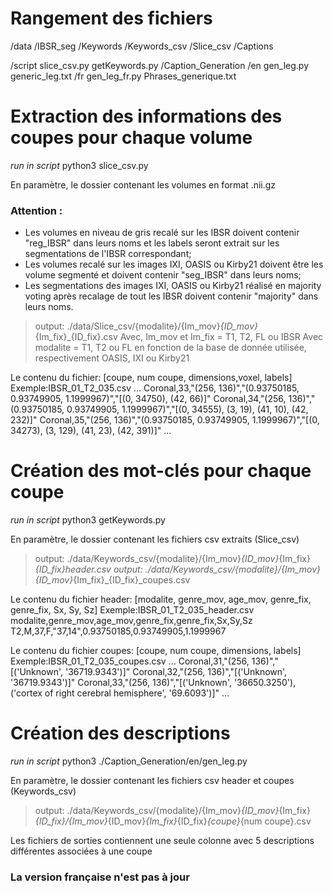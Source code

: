 # Rangement des fichiers

/data
    /IBSR_seg
    /Keywords
    /Keywords_csv
    /Slice_csv
    /Captions

/script
    slice_csv.py
    getKeywords.py
    /Caption_Generation
        /en
            gen_leg.py
            generic_leg.txt
        /fr
            gen_leg_fr.py
            Phrases_generique.txt

# Extraction des informations des coupes pour chaque volume
*run in script*
python3 slice_csv.py <InputFolder>

En paramètre, le dossier contenant les volumes en format .nii.gz

### Attention : 
- Les volumes en niveau de gris recalé sur les IBSR doivent contenir "reg_IBSR" dans leurs noms et les labels seront extrait sur les segmentations de l'IBSR correspondant;
- Les volumes recalé sur les images IXI, OASIS ou Kirby21 doivent être les volume segmenté et doivent contenir "seg_IBSR" dans leurs noms;
- Les segmentations des images IXI, OASIS ou Kirby21 réalisé en majority voting après recalage de tout les IBSR doivent contenir "majority" dans leurs noms.


> output: ./data/Slice_csv/{modalite}/{Im_mov}_{ID_mov}_{Im_fix}_{ID_fix}.csv
Avec, Im_mov et Im_fix = T1, T2, FL ou IBSR
Avec modalite = T1, T2 ou FL en fonction de la base de donnée utilisée, respectivement OASIS, IXI ou Kirby21

Le contenu du fichier: [coupe, num coupe, dimensions,voxel, labels]
Exemple:IBSR_01_T2_035.csv
...
Coronal,33,"(256, 136)","(0.93750185, 0.93749905, 1.1999967)","[(0, 34750), (42, 66)]"
Coronal,34,"(256, 136)","(0.93750185, 0.93749905, 1.1999967)","[(0, 34555), (3, 19), (41, 10), (42, 232)]"
Coronal,35,"(256, 136)","(0.93750185, 0.93749905, 1.1999967)","[(0, 34273), (3, 129), (41, 23), (42, 391)]"
...


# Création des mot-clés pour chaque coupe
*run in script*
python3 getKeywords.py <InputFolder>

En paramètre, le dossier contenant les fichiers csv extraits (Slice_csv)

> output: ./data/Keywords_csv/{modalite}/{Im_mov}_{ID_mov}_{Im_fix}_{ID_fix}_header.csv
> output: ./data/Keywords_csv/{modalite}/{Im_mov}_{ID_mov}_{Im_fix}_{ID_fix}_coupes.csv

Le contenu du fichier header: [modalite, genre_mov, age_mov, genre_fix, genre_fix, Sx, Sy, Sz]
Exemple:IBSR_01_T2_035_header.csv
modalite,genre_mov,age_mov,genre_fix,genre_fix,Sx,Sy,Sz
T2,M,37,F,"37,14",0.93750185,0.93749905,1.1999967

Le contenu du fichier coupes: [coupe, num coupe, dimensions, labels]
Exemple:IBSR_01_T2_035_coupes.csv
...
Coronal,31,"(256, 136)","[('Unknown', '36719.9343')]"
Coronal,32,"(256, 136)","[('Unknown', '36719.9343')]"
Coronal,33,"(256, 136)","[('Unknown', '36650.3250'), ('cortex of right cerebral hemisphere', '69.6093')]"
...

# Création des descriptions
*run in script*
python3 ./Caption_Generation/en/gen_leg.py <InputFolder>

En paramètre, le dossier contenant les fichiers csv header et coupes (Keywords_csv)

> output: ./data/Keywords_csv/{modalite}/{Im_mov}_{ID_mov}_{Im_fix}_{ID_fix}/{Im_mov}_{ID_mov}_{Im_fix}_{ID_fix}_{coupe}_{num coupe}.csv

Les fichiers de sorties contiennent une seule colonne avec 5 descriptions différentes associées à une coupe

### La version française n'est pas à jour

